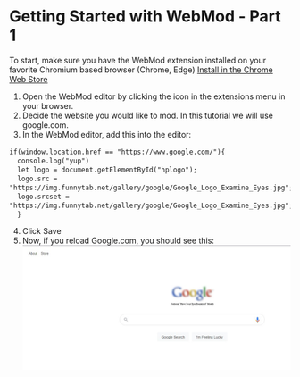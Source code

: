 # Getting Started with WebMod - Part 1

To start, make sure you have the WebMod extension installed on your favorite Chromium based browser (Chrome, Edge) [Install in the Chrome Web Store](https://chrome.google.com/webstore/detail/webmod/hihllohgkcmdkkiafjecnlepkcoaahfc/)

1. Open the WebMod editor by clicking the icon in the extensions menu in your browser.
2. Decide the website you would like to mod. In this tutorial we will use google.com.
3. In the WebMod editor, add this into the editor:
```
if(window.location.href == "https://www.google.com/"){
  console.log("yup")
  let logo = document.getElementById("hplogo");
  logo.src = "https://img.funnytab.net/gallery/google/Google_Logo_Examine_Eyes.jpg";
  logo.srcset = "https://img.funnytab.net/gallery/google/Google_Logo_Examine_Eyes.jpg";
  }
  ```
4. Click Save
5. Now, if you reload Google.com, you should see this:
![Google.com Modded with WebMod!](https://github.com/Lifecube-devs/WebMod/blob/main/tutorials/moddedgoogle.jpg?raw=true)
